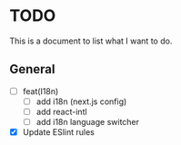 # TODO

This is a document to list what I want to do.

## General

* [ ] feat(I18n)
  * [ ] add i18n (next.js config)
  * [ ] add react-intl
  * [ ] add i18n language switcher
* [X] Update ESlint rules

